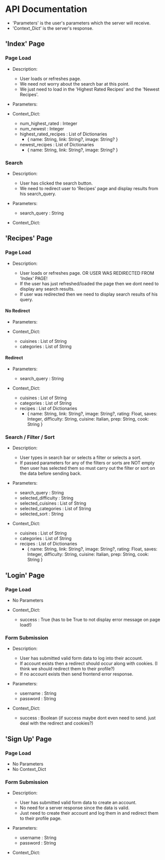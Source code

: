 # API Documentation

- 'Parameters' is the user's parameters which the server will receive.
- 'Context_Dict' is the server's response.

## 'Index' Page

### Page Load

- Description:

  - User loads or refreshes page.
  - We need not worry about the search bar at this point.
  - We just need to load in the 'Highest Rated Recipes' and the 'Newest Recipes'.

- Parameters:

- Context_Dict:

  - num_highest_rated : Integer
  - num_newest : Integer
  - highest_rated_recipes : List of Dictionaries
    - {
      name: String,
      link: String?,
      image: String?
      }
  - newest_recipes : List of Dictionaries
    - {
      name: String,
      link: String?,
      image: String?
      }

### Search

- Description:

  - User has clicked the search button.
  - We need to redirect user to 'Recipes' page and display results from his search_query.

- Parameters:

  - search_query : String

- Context_Dict:

## 'Recipes' Page

### Page Load

- Description:

  - User loads or refreshes page. OR USER WAS REDIRECTED FROM 'Index' PAGE!
  - If the user has just refreshed/loaded the page then we dont need to display any search results.
  - If user was redirected then we need to display search results of his query.

#### No Redirect

- Parameters:

- Context_Dict:

  - cuisines : List of String
  - categories : List of String

#### Redirect

- Parameters:

  - search_query : String

- Context_Dict:

  - cuisines : List of String
  - categories : List of String
  - recipes : List of Dictionaries
    - {
      name: String,
      link: String?,
      image: String?,
      rating: Float,
      saves: Integer,
      difficulty: String,
      cuisine: Italian,
      prep: String,
      cook: String
      }

### Search / Filter / Sort

- Description:

  - User types in search bar or selects a filter or selects a sort.
  - If passed parameters for any of the filters or sorts are NOT empty then user has selected them so must carry out the filter or sort on the data before sending back.

- Parameters:

  - search_query : String
  - selected_difficulty : String
  - selected_cuisines : List of String
  - selected_categories : List of String
  - selected_sort : String

- Context_Dict:

  - cuisines : List of String
  - categories : List of String
  - recipes : List of Dictionaries
    - {
      name: String,
      link: String?,
      image: String?,
      rating: Float,
      saves: Integer,
      difficulty: String,
      cuisine: Italian,
      prep: String,
      cook: String
      }

## 'Login' Page

### Page Load

- No Parameters

- Context_Dict:

  - success : True (has to be True to not display error message on page load!)

### Form Submission

- Description:

  - User has submitted valid form data to log into their account.
  - If account exists then a redirect should occur along with cookies. (I think we should redirect them to their profile?)
  - If no account exists then send frontend error response.

- Parameters:

  - username : String
  - password : String

- Context_Dict:

  - success : Boolean (if success maybe dont even need to send. just deal with the redirect and cookies?)

## 'Sign Up' Page

### Page Load

- No Parameters
- No Context_Dict

### Form Submission

- Description:

  - User has submitted valid form data to create an account.
  - No need for a server response since the data is valid.
  - Just need to create their account and log them in and redirect them to their profile page.

- Parameters:

  - username : String
  - password : String

- Context_Dict:
